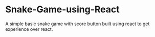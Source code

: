 # Snake-Game-using-React
A simple basic snake game with score button built using react to get experience over react.

